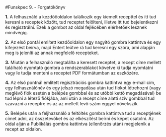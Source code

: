 #Funskpec 9. - Forgatókönyv

**1.** A felhasználó a kezdőőoldalon találkozik egy kiemelt recepttel és itt tud keresni a receptek között, tud receptet felölteni, illetve itt tud bejelentkezni és regisztrálni. Ezek a gombot az oldal fejlécében elérhetőek lesznek mindvégig.

**2.** Az első pontál említett kezdőoldalon egy nagyító gombra kattintva és egy kifejezést beírva, majd Entert leütve rá tud keresni egy szóra, ami alapján meg is jeleníti az annak  megfelelő recepteket. 

**3.** Miután a felhasználó megtalálta a keresett receptet, a recept címe mellett található nyomtató gombra a rendszerablakot követve ki tudja nyomtatni vagy le tudja menteni a receptet PDF formátumban az eszközére.

**4.** Az első pontnál említett regisztrációs gombra kattintva egy e-mail cím, egy felhasználónév és egy jelszó megadása után tud fiókot létrehozni (vagy meglévő fiók esetén a belépés gombbal és az utóbbi kettő megadásával) be tud lépni a létező fiókjába, ami után a recept címe alatti szív gombbal tud szavazni a receptre és az az mellett levő szám eggyel növekszik.

**5.** Belépés után a feljhazsnáló a feltöltés gombra kattintva tud a receptjének címet adni, az összetevőket és az elkészítést beírni és képet csatolni. Az oldal alján a Publikálás gombra kattintva (ellenőrzés után) megjelenik a recept az oldalon.
